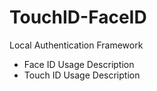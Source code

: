 # TouchID-FaceID
Local Authentication Framework
- Face ID Usage Description
- Touch ID Usage Description
